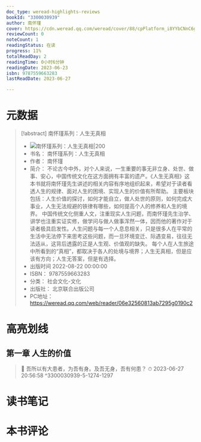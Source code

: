 ```yaml
---
doc_type: weread-highlights-reviews
bookId: "3300030939"
author: 南怀瑾
cover: https://cdn.weread.qq.com/weread/cover/88/cpPlatform_i8YYbCNnC6g1MxvRBYzJT6/t7_cpPlatform_i8YYbCNnC6g1MxvRBYzJT6.jpg
reviewCount: 0
noteCount: 1
readingStatus: 在读
progress: 11%
totalReadDay: 2
readingTime: 0小时6分钟
readingDate: 2023-06-23
isbn: 9787559663283
lastReadDate: 2023-06-27

---
```

# 元数据
> [!abstract] 南怀瑾系列：人生无真相
> - ![ 南怀瑾系列：人生无真相|200](https://cdn.weread.qq.com/weread/cover/88/cpPlatform_i8YYbCNnC6g1MxvRBYzJT6/t7_cpPlatform_i8YYbCNnC6g1MxvRBYzJT6.jpg)
> - 书名： 南怀瑾系列：人生无真相
> - 作者： 南怀瑾
> - 简介： 不论古今中外，对个人来说，一生重要的事无非立身、处世、做事、安心，中国传统文化在这方面拥有丰富的遗产。《人生无真相》这本书就将南怀瑾先生讲述的相关内容有序地组织起来，希望对于读者看透人生的规律、面对人生的困境、实现人生的价值有所帮助。
主要板块包括：人生价值的探讨，如何才能自立，做人处世的原则，如何完成大事业，人生无法规避的铁律有哪些，如何提高个人的修养和人生的境界。
中国传统文化侧重人文，注重现实人生问题，而南怀瑾先生治学、讲学也注重实证实修，做学问与做人做事浑然一体，因而他的著作对于读者极具启发性。人生问题与每一个人息息相关，只是很多人在平常的生活中无法停下来思考这些问题，而一旦环境变迁、际遇变易，往往无法适从，这背后透露的正是人生观、价值观的缺失。
每个人在人生旅途中所看到的“真相”，都取决于各人的处境与境界；人生无真相，但是应该有方向；人生无答案，但是有选择。
> - 出版时间 2022-08-22 00:00:00
> - ISBN： 9787559663283
> - 分类： 社会文化-文化
> - 出版社： 北京联合出版公司
> - PC地址：https://weread.qq.com/web/reader/06e32560813ab7295g0190c2

# 高亮划线

## 第一章 人生的价值

> 📌 吾所以有大患者，为吾有身。及吾无身，吾有何患？ 
> ⏱ 2023-06-27 20:56:58 ^3300030939-5-1274-1297

# 读书笔记

# 本书评论
